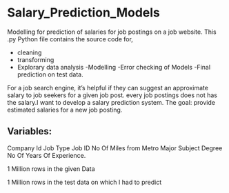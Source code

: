 # Salary_Prediction_Models
Modelling for prediction of salaries for job postings on a job website. This .py Python file contains the source code for,
- cleaning
- transforming
- Explorary data analysis
-Modelling
-Error checking of Models
-Final prediction on test data.

For a job search engine, it’s helpful if they can suggest an approximate salary to job seekers
for a given job post. every job postings does not has the salary.I want to develop a salary prediction system.
The goal: provide estimated salaries for a new job posting.

Variables:
-----------
Company Id
Job Type
Job ID
No Of Miles from Metro
Major Subject
Degree
No Of Years Of Experience.

1 Million rows in the given Data

1 Million rows in the test data on which I had to predict
